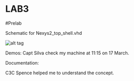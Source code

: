 LAB3
====

#Prelab

Schematic for Nexys2_top_shell.vhd

![alt tag](http://s23.postimg.org/v34a5b3ej/2014_03_16_21_17_56.jpg)






Demos:
Capt Silva check my machine at 11:15 on 17 March.


Documentation:

C3C Spence helped me to understand the concept.



